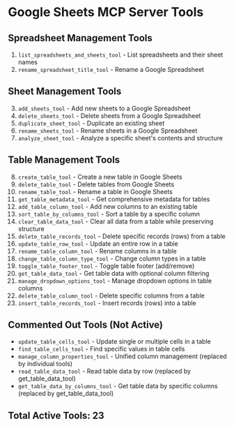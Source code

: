 # Google Sheets MCP Server Tools

## Spreadsheet Management Tools
1. `list_spreadsheets_and_sheets_tool` - List spreadsheets and their sheet names
2. `rename_spreadsheet_title_tool` - Rename a Google Spreadsheet

## Sheet Management Tools
3. `add_sheets_tool` - Add new sheets to a Google Spreadsheet
4. `delete_sheets_tool` - Delete sheets from a Google Spreadsheet
5. `duplicate_sheet_tool` - Duplicate an existing sheet
6. `rename_sheets_tool` - Rename sheets in a Google Spreadsheet
7. `analyze_sheet_tool` - Analyze a specific sheet's contents and structure

## Table Management Tools
8. `create_table_tool` - Create a new table in Google Sheets
9. `delete_table_tool` - Delete tables from Google Sheets
10. `rename_table_tool` - Rename a table in Google Sheets
11. `get_table_metadata_tool` - Get comprehensive metadata for tables
12. `add_table_column_tool` - Add new columns to an existing table
13. `sort_table_by_columns_tool` - Sort a table by a specific column
14. `clear_table_data_tool` - Clear all data from a table while preserving structure
15. `delete_table_records_tool` - Delete specific records (rows) from a table
16. `update_table_row_tool` - Update an entire row in a table
17. `rename_table_column_tool` - Rename columns in a table
18. `change_table_column_type_tool` - Change column types in a table
19. `toggle_table_footer_tool` - Toggle table footer (add/remove)
20. `get_table_data_tool` - Get table data with optional column filtering
21. `manage_dropdown_options_tool` - Manage dropdown options in table columns
22. `delete_table_column_tool` - Delete specific columns from a table
23. `insert_table_records_tool` - Insert records (rows) into a table

## Commented Out Tools (Not Active)
- `update_table_cells_tool` - Update single or multiple cells in a table
- `find_table_cells_tool` - Find specific values in table cells
- `manage_column_properties_tool` - Unified column management (replaced by individual tools)
- `read_table_data_tool` - Read table data by row (replaced by get_table_data_tool)
- `get_table_data_by_columns_tool` - Get table data by specific columns (replaced by get_table_data_tool)

## Total Active Tools: 23
